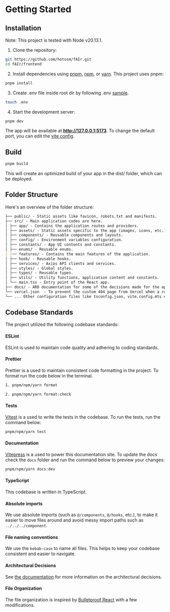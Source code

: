 # Getting Started

## Installation

Note: This project is tested with Node v20.13.1.

1. Clone the repository:

```bash
git https://github.com/hotosm/fAIr.git
cd fAIr/frontend
```

2. Install dependencies using [pnpm](https://pnpm.io/), [npm](https://www.npmjs.com/), or [yarn](https://yarnpkg.com/). This project uses pnpm:

```bash
pnpm install
```

3. Create .env file inside root dir by following .env [sample](../.env.sample).

```bash
touch .env
```

4. Start the development server:

```bash
pnpm dev
```

The app will be available at **http://127.0.0.1:5173**. To change the default port, you can edit the [vite config](../vite.config.mts).

## Build

```bash
pnpm build
```

This will create an optimized build of your app in the dist/ folder, which can be deployed.

## Folder Structure

Here's an overview of the folder structure:

```markdown
├── public/ - Static assets like favicon, robots.txt and manifests.
├── src/ - Main application codes are here.
│ ├── app/ - Contains the application routes and providers.
│ ├── assets/ - Static assets specific to the app (images, icons, etc.).
│ ├── components/ - Reusable components and layouts.
│ ├── config/ - Environment variables configuration.
│ ├── constants/ - App UI contents and constants.
│ ├── enums/ - Reusable enums.
| |── features/ - Contains the main features of the application.
│ ├── hook/ - Reusable hooks.
│ ├── services/ - Axios API clients and services.
│ ├── styles/ - Global styles.
│ ├── types/ - Reusable types.
│ ├── utils/ - Utility functions, application content and constants.
│ └── main.tsx - Entry point of the React app.
├── docs/ - ARD documentation for some of the decisions made for the app.
└── vercel.json  - To prevent the custom 404 page from Vercel when a route is visited. (This is just for the demo site deployed on Vercel.)
└── ... Other configuration files like tsconfig.json, vite.config.mts etc.
```

## Codebase Standards

The project utilized the following codebase standards:

#### ESLint

ESLint is used to maintain code quality and adhering to coding standards.

#### Prettier

Prettier is a used to maintain consistent code formatting in the project. To format run the code below in the terminal.

```bash
1. pnpm/npm/yarn format

2. pnpm/npm/yarn format:check
```
#### Tests

[Vitest](https://vitest.dev/) is a used to write the tests in the codebase. To run the tests, run the command below:

```bash
pnpm/npm/yarn test
```

#### Documentation

[Vitepress](https://vitepress.dev/) is a used to power this documentation site. To update the docs check the `docs` folder and run the command below to preview your changes:

```bash
pnpm/npm/yarn docs:dev
```

#### TypeScript

This codebase is written in TypeScript.

#### Absolute imports

We use absolute imports (such as `@/components`, `@/hooks`, etc.), to make it easier to move files around and avoid messy import paths such as `../../../component`.

#### File naming conventions

We use the `kebab-case` to name all files. This helps to keep your codebase consistent and easier to navigate.

#### Architectural Decisions

See [the documentation](./architecture/README.md) for more information on the architectural decisions.

#### File Organization

The file organization is inspired by [Bulletproof React](https://github.com/alan2207/bulletproof-react) with a few modifications.
